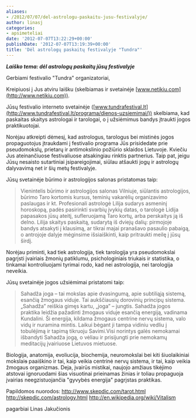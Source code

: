 ```yaml
---
aliases:
- /2012/07/07/del-astrologu-paskaitu-jusu-festivalyje/
author: linasj
categories:
- apsimeteliai
date: '2012-07-07T13:22:29+00:00'
publishDate: '2012-07-07T13:19:39+00:00'
title: 'Dėl astrologų paskaitų festivalyje "Tundra"'
---
```

***Laiško tema: dėl astrologų paskaitų jūsų festivalyje***

Gerbiami festivalio "Tundra" organizatoriai,

Kreipiuosi į Jus atviru laišku (skelbiamas ir svetainėje [www.netikiu.com](http://www.netikiu.com)).

Jūsų festivalio interneto svetainėje ([www.tundrafestival.lt](http://www.tundrafestival.lt/programa/dienos-uzsiemimai/)) skelbiama, kad paskaitas skaitys astrologai ir tarologai, o į užsiėmimus bandys įtraukti jogos praktikuotojai.

Norėjau atkreipti dėmesį, kad astrologus, tarologus bei mistinės jogos propaguotojus įtraukdami į festivalio programa Jūs prisidedate prie pseudomokslų, prietarų ir antimokslinio požiūrio sklaidos Lietuvoje.
Kviečiu Jus ateinančiuose festivaliuose atsakingiau rinktis partnerius. Taip pat, jeigu Jūsų nesaisto sutartiniai įsipareigojimai, siūlau atšaukti jogų ir astrologų dalyvavimą net ir šių metų festivalyje.

Jūsų svetainėje būrimo ir astrologijos salonas pristatomas taip:

> Vienintelis būrimo ir astrologijos salonas Vilniuje, siūlantis astrologijos, būrimo Taro kortomis kursus, teminių vakarėlių organizavimo paslaugas ir kt. Profesionali astrologė Lilija sudarys asmeninį horoskopą, padės pasirinkti svarbių įvykių datas, o tarologė Lidija papasakos jūsų ateitį, sufleruojamą Taro kortų, arba perskaitys ją iš delno. Lilija skaitys paskaitą, sudarytą iš dviejų dalių: pirmojoje bandys atsakyti į klausimą, ar tikrai majai pranašavo pasaulio pabaigą, o antrojoje dalyje mėginsime išsiaiškinti, kaip pritraukti meilę į jūsų širdį.


Norėjau priminti, kad tiek astrologija, tiek tarologija yra pseudomokslai pagrįsti įvairiais žmonių patiklumu, psichologiniais triukais ir statistika, o tinkamai kontroliuojami tyrimai rodo, kad nei astrologija, nei tarologija neveikia.

Jūsų svetainėje jogos užsiėmimai pristatomi taip:

> Sahadža joga – tai mokslas apie dvasingumą, apie subtiliąją sistemą, esančią žmogaus viduje. Tai aukščiausių dorovinių principų sistema. „Sahadža” reiškia gimęs kartu, „joga” – jungtis. Sahadža jogos praktika leidžia pažadinti žmogaus viduje esančią energiją, vadinama Kundalini. Ši energija, kildama žmogaus centrine nervų sistema, valo vidų ir nuramina mintis. Laikui bėgant ji tampa vidiniu vedliu į tobulėjimą ir tapimą tikruoju Savimi.Visi norintys galės nemokamai išbandyti Sahadža jogą, o vėliau ir prisijungti prie nemokamų meditacijų įvairiuose Lietuvos mietuose.


Biologija, anatomija, evoliucija, biochemija, neuromokslai bei kiti šiuolaikiniai mokslai~~s~~ paaiškino ir tai, kaip veikia centrinė nervų sistema, ir tai, kaip veikia žmogaus organizmas. Deja, įvairūs mistikai, naujojo amžiaus tikėjimo atstovai ignoruodami šias visuotinai prieinamas žinias ir toliau propaguoja įvairias neegzistuojančia "gyvybės energija" pagrįstas praktikas.

Papildomos nuorodos:
<http://www.skepdic.com/tarot.html>
<http://skepdic.com/astrology.html>
<http://en.wikipedia.org/wiki/Vitalism>

pagarbiai
Linas Jakučionis
